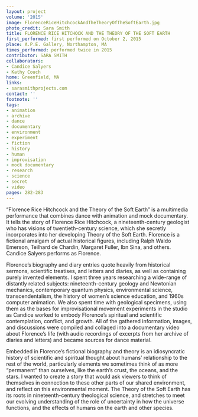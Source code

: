 ```yaml
---
layout: project
volume: '2015'
image: FlorenceRiceHitchcockAndTheTheoryOfTheSoftEarth.jpg
photo_credit: Sara Smith
title: FLORENCE RICE HITCHOCK AND THE THEORY OF THE SOFT EARTH
first_performed: first performed on October 2, 2015
place: A.P.E. Gallery, Northampton, MA
times_performed: performed twice in 2015
contributor: SARA SMITH
collaborators:
- Candice Salyers
- Kathy Couch
home: Greenfield, MA
links:
- sarasmithprojects.com
contact: ''
footnote: ''
tags:
- animation
- archive
- dance
- documentary
- environment
- experiment
- fiction
- history
- human
- improvisation
- mock documentary
- research
- science
- secret
- video
pages: 282-283
---
```


“Florence Rice Hitchcock and the Theory of the Soft Earth” is a multimedia performance that combines dance with animation and mock documentary. It tells the story of Florence Rice Hitchcock, a nineteenth-century geologist who has visions of twentieth-century science, which she secretly incorporates into her developing Theory of the Soft Earth. Florence is a fictional amalgam of actual historical figures, including Ralph Waldo Emerson, Teilhard de Chardin, Margaret Fuller, Ibn Sina, and others. Candice Salyers performs as Florence.

Florence’s biography and diary entries quote heavily from historical sermons, scientific treatises, and letters and diaries, as well as containing purely invented elements. I spent three years researching a wide-range of distantly related subjects: nineteenth-century geology and Newtonian mechanics, contemporary quantum physics, environmental science, transcendentalism, the history of women’s science education, and 1960s computer animation. We also spent time with geological specimens, using them as the bases for improvisational movement experiments in the studio as Candice worked to embody Florence’s spiritual and scientific contemplation, conflict, and growth. All of the gathered information, images, and discussions were compiled and collaged into a documentary video about Florence’s life (with audio recordings of excerpts from her archive of diaries and letters) and became sources for dance material.

Embedded in Florence’s fictional biography and theory is an idiosyncratic history of scientific and spiritual thought about humans’ relationship to the rest of the world, particularly elements we sometimes think of as more “permanent” than ourselves, like the earth’s crust, the oceans, and the stars. I wanted to create a story that would ask viewers to think of themselves in connection to these other parts of our shared environment, and reflect on this environmental moment. The Theory of the Soft Earth has its roots in nineteenth-century theological science, and stretches to meet our evolving understanding of the role of uncertainty in how the universe functions, and the effects of humans on the earth and other species.
